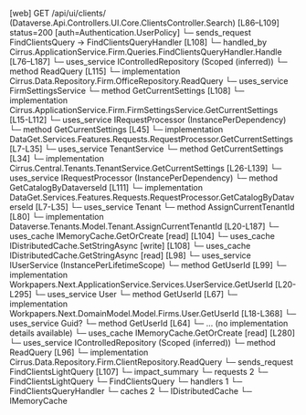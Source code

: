 [web] GET /api/ui/clients/  (Dataverse.Api.Controllers.UI.Core.ClientsController.Search)  [L86–L109] status=200 [auth=Authentication.UserPolicy]
  └─ sends_request FindClientsQuery -> FindClientsQueryHandler [L108]
    └─ handled_by Cirrus.ApplicationService.Firm.Queries.FindClientsQueryHandler.Handle [L76–L187]
      └─ uses_service IControlledRepository<Office> (Scoped (inferred))
        └─ method ReadQuery [L115]
          └─ implementation Cirrus.Data.Repository.Firm.OfficeRepository.ReadQuery
      └─ uses_service FirmSettingsService
        └─ method GetCurrentSettings [L108]
          └─ implementation Cirrus.ApplicationService.Firm.FirmSettingsService.GetCurrentSettings [L15-L112]
            └─ uses_service IRequestProcessor (InstancePerDependency)
              └─ method GetCurrentSettings [L45]
                └─ implementation DataGet.Services.Features.Requests.RequestProcessor.GetCurrentSettings [L7-L35]
            └─ uses_service TenantService
              └─ method GetCurrentSettings [L34]
                └─ implementation Cirrus.Central.Tenants.TenantService.GetCurrentSettings [L26-L139]
                  └─ uses_service IRequestProcessor (InstancePerDependency)
                    └─ method GetCatalogByDataverseId [L111]
                      └─ implementation DataGet.Services.Features.Requests.RequestProcessor.GetCatalogByDataverseId [L7-L35]
                  └─ uses_service Tenant
                    └─ method AssignCurrentTenantId [L80]
                      └─ implementation Dataverse.Tenants.Model.Tenant.AssignCurrentTenantId [L20-L187]
                  └─ uses_cache IMemoryCache.GetOrCreate [read] [L104]
            └─ uses_cache IDistributedCache.SetStringAsync [write] [L108]
            └─ uses_cache IDistributedCache.GetStringAsync [read] [L98]
      └─ uses_service IUserService (InstancePerLifetimeScope)
        └─ method GetUserId [L99]
          └─ implementation Workpapers.Next.ApplicationService.Services.UserService.GetUserId [L20-L295]
            └─ uses_service User
              └─ method GetUserId [L67]
                └─ implementation Workpapers.Next.DomainModel.Model.Firms.User.GetUserId [L18-L368]
            └─ uses_service Guid?
              └─ method GetUserId [L64]
                └─ ... (no implementation details available)
            └─ uses_cache IMemoryCache.GetOrCreate [read] [L280]
      └─ uses_service IControlledRepository<Client> (Scoped (inferred))
        └─ method ReadQuery [L96]
          └─ implementation Cirrus.Data.Repository.Firm.ClientRepository.ReadQuery
  └─ sends_request FindClientsLightQuery [L107]
  └─ impact_summary
    └─ requests 2
      └─ FindClientsLightQuery
      └─ FindClientsQuery
    └─ handlers 1
      └─ FindClientsQueryHandler
    └─ caches 2
      └─ IDistributedCache
      └─ IMemoryCache

